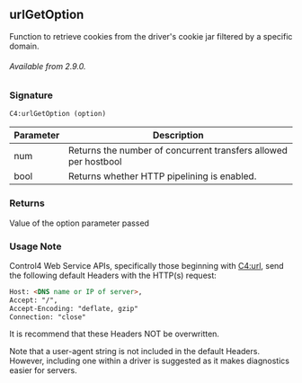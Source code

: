 ## urlGetOption

Function to retrieve cookies from the driver's cookie jar filtered by a specific domain.

###### Available from 2.9.0.

### Signature

`C4:urlGetOption (option)`


| Parameter | Description |
| --- | --- |
| num | Returns the number of concurrent transfers allowed per hostbool |
| bool | Returns whether HTTP pipelining is enabled. |


### Returns

Value of the option parameter passed


### Usage Note

Control4 Web Service APIs, specifically those beginning with [C4:url][1], send the following default Headers with the HTTP(s) request:

```html
Host: <DNS name or IP of server>,
Accept: "/",
Accept-Encoding: "deflate, gzip"
Connection: "close"
```

It is recommend that these Headers NOT be overwritten.

Note that a user-agent string is not included in the default Headers. However, including one within a driver is suggested as it makes diagnostics easier for servers.

[1]:	https://snap-one.github.io/docs-driverworks-api/#url-interface
